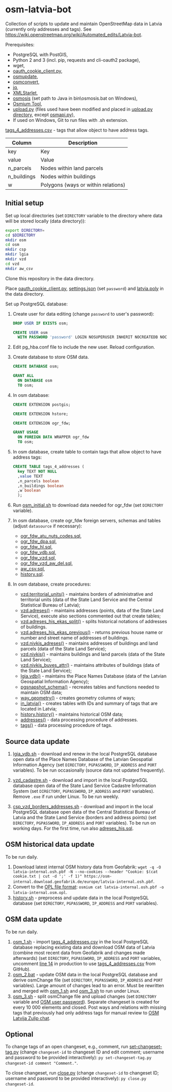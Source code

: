 # osm-latvia-bot
Collection of scripts to update and maintain OpenStreetMap data in Latvia (currently only addresses and tags). See https://wiki.openstreetmap.org/wiki/Automated_edits/Latvia-bot.

Prerequisites:
* PostgreSQL with PostGIS,
* Python 2 and 3 (incl. pip, requests and cli-oauth2 package),
* wget,
* [oauth_cookie_client.py](https://github.com/geofabrik/sendfile_osm_oauth_protector/blob/master/oauth_cookie_client.py),
* [osmupdate](https://wiki.openstreetmap.org/wiki/Osmupdate),
* [osmconvert](https://wiki.openstreetmap.org/wiki/Osmconvert),
* [jq](https://stedolan.github.io/jq/),
* [XMLStarlet](http://xmlstar.sourceforge.net/),
* [osmosis](https://github.com/openstreetmap/osmosis) (set path to Java in bin\osmosis.bat on Windows),
* [Osmium Tool](https://osmcode.org/osmium-tool/),
* [upload.py](https://wiki.openstreetmap.org/wiki/Upload.py) (files used have been modified and placed in [upload.py directory](upload.py), except [osmapi.py](https://github.com/Zverik/osm-bulk-upload/blob/master/osmapi.py)),
* If used on Windows, Git to run files with .sh extension.

[tags_4_addresses.csv](tags_4_addresses.csv) - tags that allow object to have address tags.

| Column      | Description                         |
|-------------|-------------------------------------|
| key         | Key                                 |
| value       | Value                               |
| n_parcels   | Nodes within land parcels           |
| n_buildings | Nodes within buildings              |
| w           | Polygons (ways or within relations) |

## Initial setup

Set up local directories (set `DIRECTORY` variable to the directory where data will be stored locally (data directory)):

```sh
export DIRECTORY=
cd $DIRECTORY
mkdir osm
cd osm
mkdir csp
mkdir lgia
mkdir vzd
cd vzd
mkdir aw_csv
```

Clone this repository in the data directory.

Place [oauth_cookie_client.py](https://github.com/geofabrik/sendfile_osm_oauth_protector/blob/master/oauth_cookie_client.py), [settings.json](settings.json) (set `password`) and [latvia.poly](https://download.geofabrik.de/europe/latvia.poly) in the data directory.

Set up PostgreSQL database:

1. Create user for data editing (change `password` to user's password):

   ```sql
   DROP USER IF EXISTS osm;

   CREATE USER osm
     WITH PASSWORD 'password' LOGIN NOSUPERUSER INHERIT NOCREATEDB NOCREATEROLE NOREPLICATION;
   ```

2. Edit pg_hba.conf file to include the new user. Reload configuration.

3. Create database to store OSM data.

   ```sql
   CREATE DATABASE osm;

   GRANT ALL
     ON DATABASE osm
     TO osm;
   ```

4. In osm database:

   ```sql
   CREATE EXTENSION postgis;

   CREATE EXTENSION hstore;

   CREATE EXTENSION ogr_fdw;

   GRANT USAGE
     ON FOREIGN DATA WRAPPER ogr_fdw
     TO osm;
   ```

5. In osm database, create table to contain tags that allow object to have address tags:

   ```sql
   CREATE TABLE tags_4_addresses (
     key TEXT NOT NULL
     ,value TEXT
     ,n_parcels boolean
     ,n_buildings boolean
     ,w boolean
     );
   ```

6. Run [osm_initial.sh](osm_initial.sh) to download data needed for ogr_fdw (set `DIRECTORY` variable).

7. In osm database, create ogr_fdw foreign servers, schemas and tables (adjust `datasource` if necessary):

   * [ogr_fdw_atu_nuts_codes.sql](ogr_fdw_atu_nuts_codes.sql),
   * [ogr_fdw_dpa.sql](ogr_fdw_dpa.sql),
   * [ogr_fdw_hl.sql](ogr_fdw_hl.sql),
   * [ogr_fdw_vdb.sql](ogr_fdw_vdb.sql),
   * [ogr_fdw_vzd.sql](ogr_fdw_vzd.sql),
   * [ogr_fdw_vzd_aw_del.sql](ogr_fdw_vzd_aw_del.sql),
   * [aw_csv.sql](aw_csv.sql),
   * [history.sql](history.sql).

8. In osm database, create procedures:

   * [vzd.territorial_units()](territorial_units.sql) - maintains borders of administrative and territorial units (data of the State Land Service and the Central Statistical Bureau of Latvia);
   * [vzd.adreses()](adreses.sql) - maintains addresses (points, data of the State Land Service), execute also sections commented out that create tables;
   * [vzd.adreses_his_ekas_split()](adreses_his_ekas_split.sql) - splits historical notations of addresses of buildings.
   * [vzd.adreses_his_ekas_previous()](adreses_his_ekas_previous.sql) - returns previous house name or number and street name of addresses of buildings.
   * [vzd.nivkis_adreses()](nivkis_adreses.sql) - maintains addresses of buildings and land parcels (data of the State Land Service);
   * [vzd.nivkis()](nivkis.sql) - maintains buildings and land parcels (data of the State Land Service);
   * [vzd.nivkis_buves_attr()](nivkis_buves_attr.sql) - maintains attributes of buildings (data of the State Land Service);
   * [lgia.vdb()](vdb.sql) - maintains the Place Names Database (data of the Latvian Geospatial Information Agency);
   * [pgsnapshot_schema()](pgsnapshot_schema.sql) - recreates tables and functions needed to maintain OSM data;
   * [way_geometry()](way_geometry.sql) - creates geometry columns of ways;
   * [in_latvia()](in_latvia.sql) - creates tables with IDs and summary of tags that are located in Latvia;
   * [history.history()](history_proc.sql) - maintains historical OSM data;
   * [addresses()](addresses.sql) - data processing procedure of addresses.
   * [tags()](tags.sql) - data processing procedure of tags.

## Source data update

1. [lgia_vdb.sh](lgia_vdb.sh) - download and renew in the local PostgreSQL database open data of the Place Names Database of the Latvian Geospatial Information Agency (set `DIRECTORY`, `PGPASSWORD`, `IP_ADDRESS` and `PORT` variables). To be run occasionally (source data not updated frequently).

2. [vzd_cadastre.sh](vzd_cadastre.sh) - download and import in the local PostgreSQL database open data of the State Land Service Cadastre Information System (set `DIRECTORY`, `PGPASSWORD`, `IP_ADDRESS` and `PORT` variables). Remove `.exe` if run under Linux. To be run weekly.

3. [csp_vzd_borders_addresses.sh](csp_vzd_borders_addresses.sh) - download and import in the local PostgreSQL database open data of the Central Statistical Bureau of Latvia and the State Land Service (borders and address points) (set `DIRECTORY`, `PGPASSWORD`, `IP_ADDRESS` and `PORT` variables). To be run on working days. For the first time, run also [adreses_his.sql](adreses_his.sql).

## OSM historical data update

To be run daily.

1. Download latest internal OSM history data from Geofabrik: `wget -q -O latvia-internal.osh.pbf -N --no-cookies --header "Cookie: $(cat cookie.txt | cut -d ';' -f 1)" https://osm-internal.download.geofabrik.de/europe/latvia-internal.osh.pbf`.
2. Convert to the [OPL file format](https://osmcode.org/opl-file-format/): `osmium cat latvia-internal.osh.pbf -o latvia-internal.osm.opl`.
3. [history.sh](history.sh) - preprocess and update data in the local PostgreSQL database (set `DIRECTORY`, `PGPASSWORD`, `IP_ADDRESS` and `PORT` variables).

## OSM data update

To be run daily.

1. [osm_1.sh](osm_1.sh) - import [tags_4_addresses.csv](tags_4_addresses.csv) in the local PostgreSQL database replacing existing data and download OSM data of Latvia (combine most recent data from Geofabrik and changes made afterwards) (set `DIRECTORY`, `PGPASSWORD`, `IP_ADDRESS` and `PORT` variables, uncomment [line 14](https://github.com/Davis-Klavins/osm-latvia-bot/blob/main/osm_1.sh#L14) in production to use [tags_4_addresses.csv](tags_4_addresses.csv) from GitHub).
2. [osm_2.bat](osm_2.bat) - update OSM data in the local PostgreSQL database and derive osmChange file (set `DIRECTORY`, `PGPASSWORD`, `IP_ADDRESS` and `PORT` variables). Large amount of changes lead to an error. Must be rewritten and merged with [osm_1.sh](osm_1.sh) and [osm_3.sh](osm_3.sh) to run under Linux.
4. [osm_3.sh](osm_3.sh) - split osmChange file and upload changes (set `DIRECTORY` variable and [OSM user password](osm_3.sh#L8)). Separate changeset is created for every 10 000 elements and closed. Post ways and relations with missing tags that previously had only address tags for manual review to [OSM Latvija Zulip chat](https://osmlatvija.zulipchat.com/).

## Optional

To change tags of an open changeset, e.g., comment, run [set-changeset-tag.py](upload.py/optional/set-changeset-tag.py) (change `changeset-id` to changeset ID and edit comment; username and password to be provided interactively): `py set-changeset-tag.py changeset-id comment "Comment."`.

To close changeset, run [close.py](upload.py/optional/close.py) (change `changeset-id` to changeset ID; username and password to be provided interactively): `py close.py changeset-id`.
